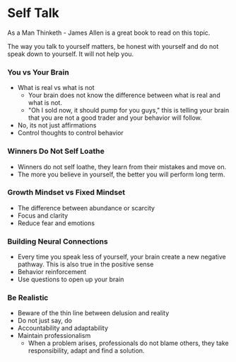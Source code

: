 # Self Talk
As a Man Thinketh - James Allen is a great book to read on this topic.

The way you talk to yourself matters, be honest with yourself and do 
not speak down to yourself. It will not help you.

### You vs Your Brain
- What is real vs what is not
    - Your brain does not know the difference between what is real
      and what is not.
    - "Oh I sold now, it should pump for you guys," this is telling your
      brain that you are not a good trader and your behavior will follow.
- No, its not just affirmations
- Control thoughts to control behavior


### Winners Do Not Self Loathe
- Winners do not self loathe, they learn from their mistakes and move on.
- The more you believe in yourself, the better you will perform long term.


### Growth Mindset vs Fixed Mindset
- The difference between abundance or scarcity
- Focus and clarity
- Reduce fear and emotions


### Building Neural Connections
- Every time you speak less of yourself, your brain create a new negative
  pathway. This is also true in the positive sense
- Behavior reinforcement
- Use questions to open up your brain

### Be Realistic
- Beware of the thin line between delusion and reality
- Do not just say, do
- Accountability and adaptability
- Maintain professionalism
    - When a problem arises, professionals do not blame others, they
      take responsibility, adapt and find a solution.
